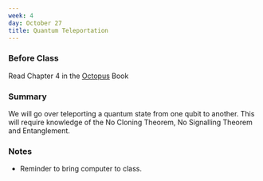 ```yaml
---
week: 4
day: October 27
title: Quantum Teleportation
---
```


### Before Class
Read Chapter 4 in the [Octopus](https://www.amazon.com/Programming-Quantum-Computers-Essential-Algorithms/dp/1492039683) Book

### Summary
We will go over teleporting a quantum state from one qubit to another. This will require knowledge of the No Cloning Theorem, No Signalling Theorem and Entanglement.

### Notes
- Reminder to bring computer to class.